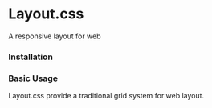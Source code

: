 # Layout.css
A responsive layout for web

### Installation

### Basic Usage
Layout.css provide a traditional grid system for web layout.


